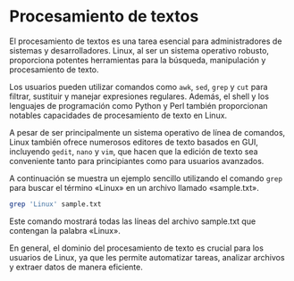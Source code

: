 # Procesamiento de textos 

El procesamiento de textos es una tarea esencial para administradores de sistemas y desarrolladores. Linux, al ser un sistema operativo robusto, proporciona potentes herramientas para la búsqueda, manipulación y procesamiento de texto. 

Los usuarios pueden utilizar comandos como `awk`, `sed`, `grep` y `cut` para filtrar, sustituir y manejar expresiones regulares. Además, el shell y los lenguajes de programación como Python y Perl también proporcionan notables capacidades de procesamiento de texto en Linux. 

A pesar de ser principalmente un sistema operativo de línea de comandos, Linux también ofrece numerosos editores de texto basados en GUI, incluyendo `gedit`, `nano` y `vim`, que hacen que la edición de texto sea conveniente tanto para principiantes como para usuarios avanzados. 

A continuación se muestra un ejemplo sencillo utilizando el comando `grep` para buscar el término «Linux» en un archivo llamado «sample.txt».

```bash
grep 'Linux' sample.txt
```

Este comando mostrará todas las líneas del archivo sample.txt que contengan la palabra «Linux». 

En general, el dominio del procesamiento de texto es crucial para los usuarios de Linux, ya que les permite automatizar tareas, analizar archivos y extraer datos de manera eficiente.